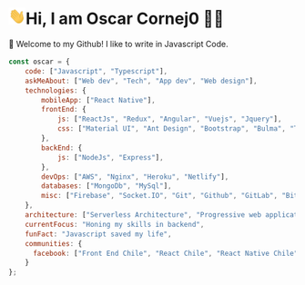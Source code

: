 # <img src="https://raw.githubusercontent.com/ABSphreak/ABSphreak/master/gifs/Hi.gif" width="30px">Hi, I am Oscar Cornej0 👨‍💻

🚀 Welcome to my Github! I like to write in Javascript Code.

```javascript
const oscar = {
    code: ["Javascript", "Typescript"],
    askMeAbout: ["Web dev", "Tech", "App dev", "Web design"],
    technologies: {
        mobileApp: ["React Native"],
        frontEnd: {
            js: ["ReactJs", "Redux", "Angular", "Vuejs", "Jquery"],
            css: ["Material UI", "Ant Design", "Bootstrap", "Bulma", "Tailwind CSS", "Styled Components"]
        },
        backEnd: {
            js: ["NodeJs", "Express"],
        },
        devOps: ["AWS", "Nginx", "Heroku", "Netlify"],
        databases: ["MongoDb", "MySql"],
        misc: ["Firebase", "Socket.IO", "Git", "Github", "GitLab", "Bitbucket"]
    },
    architecture: ["Serverless Architecture", "Progressive web applications", "Single page applications"],
    currentFocus: "Honing my skills in backend",
    funFact: "Javascript saved my life",
    communities: {
      facebook: ["Front End Chile", "React Chile", "React Native Chile", "Backend Chile"]
    }
};
```
